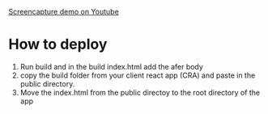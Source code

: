 [Screencapture demo on Youtube](https://www.youtube.com/watch?v=jPjiM3ktRNY)

# How to deploy

1. Run build and in the build index.html add the <!--__SHELL_HTML_CONTENT__--> afer body
2. copy the build folder from your client react app (CRA) and paste in the public directory.
3. Move the index.html from the public directoy to the root directory of the app
